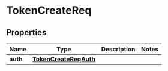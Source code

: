 # TokenCreateReq

## Properties
Name | Type | Description | Notes
------------ | ------------- | ------------- | -------------
**auth** | [**TokenCreateReqAuth**](TokenCreateReqAuth.md) |  | 
